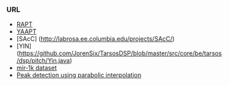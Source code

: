 ### URL

* [RAPT](http://www.ee.ic.ac.uk/hp/staff/dmb/voicebox/doc/voicebox/fxrapt.html)
* [YAAPT](http://ws2.binghamton.edu/zahorian/yaapt.htm)
* [SAcC] (http://labrosa.ee.columbia.edu/projects/SAcC/)
* [YIN] (https://github.com/JorenSix/TarsosDSP/blob/master/src/core/be/tarsos/dsp/pitch/Yin.java)
* [mir-1k dataset](https://sites.google.com/site/unvoicedsoundseparation/mir-1k)
* [Peak detection using parabolic interpolation](https://ccrma.stanford.edu/~jos/parshl/Peak_Detection_Steps_3.html)
